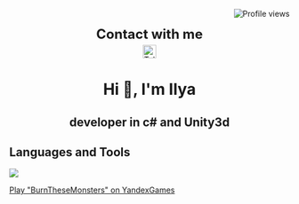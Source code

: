 <!-- Center align text using HTML -->
<p align="right"> <img src="https://komarev.com/ghpvc/?username=BCyclik&color=blue" alt="Profile views" /> </p>
<!-- Contact section -->
<div style="text" align="center">
    <span style="display: block; font-size: 24px; font-weight: bold;">Contact with me</span>
    <div style="margin-top: 5px;">
        <a href="https://t.me/BCyclik">
            <img src="https://img.shields.io/badge/Telegram-2CA5E0?style=for-the-badge&logo=telegram&logoColor=white" alt="Telegram" 
                 style="height: 24px; vertical-align: middle;" />
        </a>
    </div>
</div>
<h1 align="center">
  Hi 👋, I'm Ilya
</h1>
<h2 align="center">developer in c# and Unity3d</h2>

<!-- Languages and Tools section -->
<h2 align="left">Languages and Tools</h2>
<p align="left">
  <a href="https://skillicons.dev">
    <img src="https://skillicons.dev/icons?i=cs,unity,cpp,unreal,vscode,py,ps,blender,html,docker,postman" />
  </a>
</p>

<a href="https://yandex.ru/games/app/298353" target="_blank">Play "BurnTheseMonsters" on YandexGames</a>
